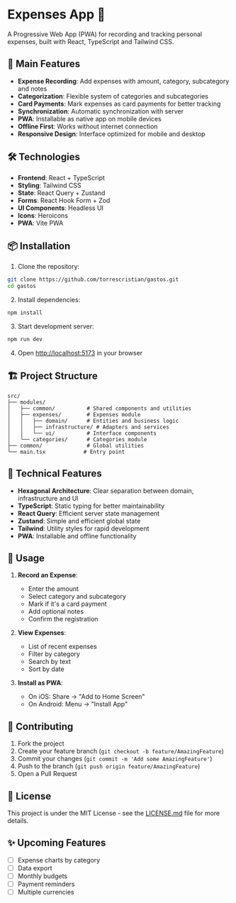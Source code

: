 # Expenses App 📱

A Progressive Web App (PWA) for recording and tracking personal expenses, built with React, TypeScript and Tailwind CSS.

## 🚀 Main Features

- **Expense Recording**: Add expenses with amount, category, subcategory and notes
- **Categorization**: Flexible system of categories and subcategories
- **Card Payments**: Mark expenses as card payments for better tracking
- **Synchronization**: Automatic synchronization with server
- **PWA**: Installable as native app on mobile devices
- **Offline First**: Works without internet connection
- **Responsive Design**: Interface optimized for mobile and desktop

## 🛠️ Technologies

- **Frontend**: React + TypeScript
- **Styling**: Tailwind CSS
- **State**: React Query + Zustand
- **Forms**: React Hook Form + Zod
- **UI Components**: Headless UI
- **Icons**: Heroicons
- **PWA**: Vite PWA

## 📦 Installation

1. Clone the repository:
```bash
git clone https://github.com/torrescristian/gastos.git
cd gastos
```

2. Install dependencies:
```bash
npm install
```

3. Start development server:
```bash
npm run dev
```

4. Open [http://localhost:5173](http://localhost:5173) in your browser

## 🏗️ Project Structure

```
src/
├── modules/
│   ├── common/          # Shared components and utilities
│   ├── expenses/        # Expenses module
│   │   ├── domain/      # Entities and business logic
│   │   ├── infrastructure/ # Adapters and services
│   │   └── ui/          # Interface components
│   └── categories/      # Categories module
├── common/              # Global utilities
└── main.tsx            # Entry point
```

## 🎯 Technical Features

- **Hexagonal Architecture**: Clear separation between domain, infrastructure and UI
- **TypeScript**: Static typing for better maintainability
- **React Query**: Efficient server state management
- **Zustand**: Simple and efficient global state
- **Tailwind**: Utility styles for rapid development
- **PWA**: Installable and offline functionality

## 📱 Usage

1. **Record an Expense**:
   - Enter the amount
   - Select category and subcategory
   - Mark if it's a card payment
   - Add optional notes
   - Confirm the registration

2. **View Expenses**:
   - List of recent expenses
   - Filter by category
   - Search by text
   - Sort by date

3. **Install as PWA**:
   - On iOS: Share → "Add to Home Screen"
   - On Android: Menu → "Install App"

## 🤝 Contributing

1. Fork the project
2. Create your feature branch (`git checkout -b feature/AmazingFeature`)
3. Commit your changes (`git commit -m 'Add some AmazingFeature'`)
4. Push to the branch (`git push origin feature/AmazingFeature`)
5. Open a Pull Request

## 📄 License

This project is under the MIT License - see the [LICENSE.md](LICENSE.md) file for more details.

## ✨ Upcoming Features

- [ ] Expense charts by category
- [ ] Data export
- [ ] Monthly budgets
- [ ] Payment reminders
- [ ] Multiple currencies

